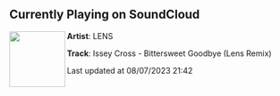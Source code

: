 ## Currently Playing on SoundCloud

[<img align="left" width="100" src="https://i1.sndcdn.com/artworks-kKAieaexJ3SBW0of-37OkdQ-t500x500.jpg">](https://soundcloud.com/lens_dnb/bittersweet-goodbye-lens-remix?in=saxurn/sets/oldies)

**Artist**: LENS 

**Track**: Issey Cross - Bittersweet Goodbye (Lens Remix)

Last updated at 08/07/2023 21:42
